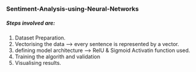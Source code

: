 ### Sentiment-Analysis-using-Neural-Networks
##### Steps involved are: 
1. Dataset Preparation.
2. Vectorising the data --> every sentence is represented by a vector.
3. defining model architecture --> RelU & Sigmoid Activatin function used.
4. Training the algorith and validation
5. Visualising results.
